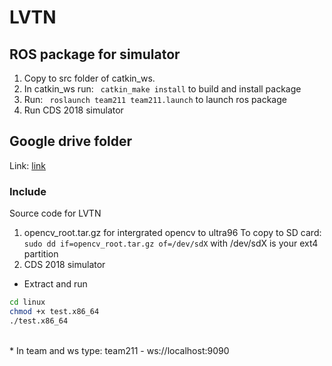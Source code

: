 # LVTN
## ROS package for simulator
1. Copy to src folder of catkin_ws.
2. In catkin_ws run: ` catkin_make install` to build and install package
3. Run: ` roslaunch team211 team211.launch` to launch ros package
4. Run CDS 2018 simulator 
## Google drive folder 
Link: [link](https://drive.google.com/open?id=1JvJ-h9TVdwQssJfrebwz1lI_tdiAgkTT)
### Include
Source code for LVTN <br />
1. opencv_root.tar.gz for intergrated opencv to ultra96 
To copy to SD card:` sudo dd if=opencv_root.tar.gz of=/dev/sdX` with /dev/sdX is your ext4 partition
2. CDS 2018 simulator
* Extract and run <br>
```bash
cd linux
chmod +x test.x86_64
./test.x86_64
```
<br>
* In team and ws type: team211 - ws://localhost:9090 <br>
